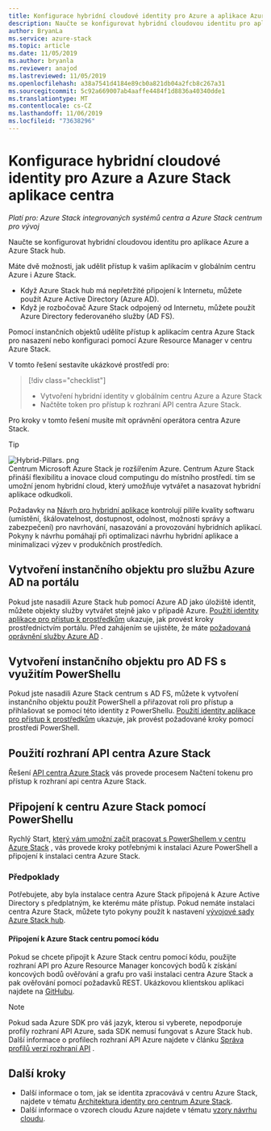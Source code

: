 ```yaml
---
title: Konfigurace hybridní cloudové identity pro Azure a aplikace Azure Stack hub
description: Naučte se konfigurovat hybridní cloudovou identitu pro aplikace Azure a Azure Stack hub.
author: BryanLa
ms.service: azure-stack
ms.topic: article
ms.date: 11/05/2019
ms.author: bryanla
ms.reviewer: anajod
ms.lastreviewed: 11/05/2019
ms.openlocfilehash: a38a7541d4184e89cb0a821db04a2fcb8c267a31
ms.sourcegitcommit: 5c92a669007ab4aaffe4484f1d8836a40340dde1
ms.translationtype: MT
ms.contentlocale: cs-CZ
ms.lasthandoff: 11/06/2019
ms.locfileid: "73638296"
---
```

# <a name="configure-hybrid-cloud-identity-for-azure-and-azure-stack-hub-applications"></a>Konfigurace hybridní cloudové identity pro Azure a Azure Stack aplikace centra

*Platí pro: Azure Stack integrovaných systémů centra a Azure Stack centrum pro vývoj*

Naučte se konfigurovat hybridní cloudovou identitu pro aplikace Azure a Azure Stack hub.

Máte dvě možnosti, jak udělit přístup k vašim aplikacím v globálním centru Azure i Azure Stack.

 * Když Azure Stack hub má nepřetržité připojení k Internetu, můžete použít Azure Active Directory (Azure AD).
 * Když je rozbočovač Azure Stack odpojený od Internetu, můžete použít Azure Directory federovaného služby (AD FS).

Pomocí instančních objektů udělíte přístup k aplikacím centra Azure Stack pro nasazení nebo konfiguraci pomocí Azure Resource Manager v centru Azure Stack.

V tomto řešení sestavíte ukázkové prostředí pro:

> [!div class="checklist"]
> - Vytvoření hybridní identity v globálním centru Azure a Azure Stack
> - Načtěte token pro přístup k rozhraní API centra Azure Stack.

Pro kroky v tomto řešení musíte mít oprávnění operátora centra Azure Stack.

> [!Tip]  
> ![Hybrid-Pillars. png](./media/solution-deployment-guide-cross-cloud-scaling/hybrid-pillars.png)  
> Centrum Microsoft Azure Stack je rozšířením Azure. Centrum Azure Stack přináší flexibilitu a inovace cloud computingu do místního prostředí. tím se umožní jenom hybridní cloud, který umožňuje vytvářet a nasazovat hybridní aplikace odkudkoli.  
> 
> Požadavky na [Návrh pro hybridní aplikace](overview-app-design-considerations.md) kontrolují pilíře kvality softwaru (umístění, škálovatelnost, dostupnost, odolnost, možnosti správy a zabezpečení) pro navrhování, nasazování a provozování hybridních aplikací. Pokyny k návrhu pomáhají při optimalizaci návrhu hybridní aplikace a minimalizaci výzev v produkčních prostředích.


## <a name="create-a-service-principal-for-azure-ad-in-the-portal"></a>Vytvoření instančního objektu pro službu Azure AD na portálu

Pokud jste nasadili Azure Stack hub pomocí Azure AD jako úložiště identit, můžete objekty služby vytvářet stejně jako v případě Azure. [Použití identity aplikace pro přístup k prostředkům](../operator/azure-stack-create-service-principals.md#manage-an-azure-ad-service-principal) ukazuje, jak provést kroky prostřednictvím portálu. Před zahájením se ujistěte, že máte [požadovaná oprávnění služby Azure AD](/azure/azure-resource-manager/resource-group-create-service-principal-portal#required-permissions) .

## <a name="create-a-service-principal-for-ad-fs-using-powershell"></a>Vytvoření instančního objektu pro AD FS s využitím PowerShellu

Pokud jste nasadili Azure Stack centrum s AD FS, můžete k vytvoření instančního objektu použít PowerShell a přiřazovat roli pro přístup a přihlašovat se pomocí této identity z PowerShellu. [Použití identity aplikace pro přístup k prostředkům](../operator/azure-stack-create-service-principals.md#manage-an-ad-fs-service-principal) ukazuje, jak provést požadované kroky pomocí prostředí PowerShell.

## <a name="using-the-azure-stack-hub-api"></a>Použití rozhraní API centra Azure Stack

Řešení [API centra Azure Stack](../user/azure-stack-rest-api-use.md) vás provede procesem Načtení tokenu pro přístup k rozhraní api centra Azure Stack.

## <a name="connect-to-azure-stack-hub-using-powershell"></a>Připojení k centru Azure Stack pomocí PowerShellu

Rychlý Start, [který vám umožní začít pracovat s PowerShellem v centru Azure Stack](../operator/azure-stack-powershell-install.md) , vás provede kroky potřebnými k instalaci Azure PowerShell a připojení k instalaci centra Azure Stack.

### <a name="prerequisites"></a>Předpoklady

Potřebujete, aby byla instalace centra Azure Stack připojená k Azure Active Directory s předplatným, ke kterému máte přístup. Pokud nemáte instalaci centra Azure Stack, můžete tyto pokyny použít k nastavení [vývojové sady Azure Stack hub](../asdk/asdk-install.md).

#### <a name="connect-to-azure-stack-hub-using-code"></a>Připojení k Azure Stack centru pomocí kódu

Pokud se chcete připojit k Azure Stack centru pomocí kódu, použijte rozhraní API pro Azure Resource Manager koncových bodů k získání koncových bodů ověřování a grafu pro vaši instalaci centra Azure Stack a pak ověřování pomocí požadavků REST. Ukázkovou klientskou aplikaci najdete na [GitHubu](https://github.com/shriramnat/HybridARMApplication).

>[!Note]
>Pokud sada Azure SDK pro váš jazyk, kterou si vyberete, nepodporuje profily rozhraní API Azure, sada SDK nemusí fungovat s Azure Stack hub. Další informace o profilech rozhraní API Azure najdete v článku [Správa profilů verzí rozhraní API](../user/azure-stack-version-profiles.md) .

## <a name="next-steps"></a>Další kroky

 - Další informace o tom, jak se identita zpracovává v centru Azure Stack, najdete v tématu [Architektura identity pro centrum Azure Stack](../operator/azure-stack-identity-architecture.md).
 - Další informace o vzorech cloudu Azure najdete v tématu [vzory návrhu cloudu](https://docs.microsoft.com/azure/architecture/patterns).
